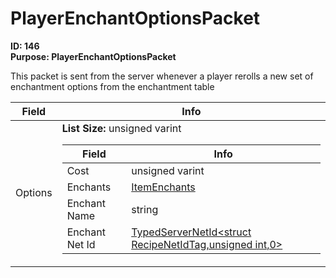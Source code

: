 # PlayerEnchantOptionsPacket

**ID: 146**  
**Purpose: PlayerEnchantOptionsPacket**  

This packet is sent from the server whenever a player rerolls a new set of enchantment options from the enchantment table

<table><thead><tr><th>Field</th><th>Info</th></tr></thead><tbody>
<tr><td>Options</td><td><b>List Size:</b> unsigned varint
  <table><thead><tr><th>Field</th><th>Info</th></tr></thead><tbody>
  <tr><td>Cost</td><td>unsigned varint</td></tr>
  <tr><td>Enchants</td><td><a href="../types/ItemEnchants.md">ItemEnchants</a></td></tr>
  <tr><td>Enchant Name</td><td>string</td></tr>
  <tr><td>Enchant Net Id</td><td><a href="../types/TypedServerNetId_RecipeNetIdTag.md">TypedServerNetId&lt;struct RecipeNetIdTag,unsigned int,0&gt;</a></td></tr>
  </tbody></table></td></tr>
</tbody></table>